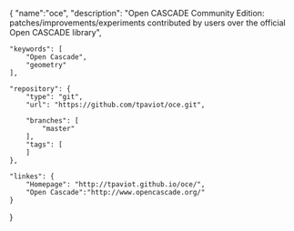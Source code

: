 {
    "name":"oce",
    "description": "Open CASCADE Community Edition: patches/improvements/experiments contributed by users over the official Open CASCADE library",

    "keywords": [
        "Open Cascade",
        "geometry"
    ],

    "repository": {
        "type": "git",
        "url": "https://github.com/tpaviot/oce.git",

        "branches": [
            "master"
        ],
        "tags": [
        ]
    },

    "linkes": {
        "Homepage": "http://tpaviot.github.io/oce/",
        "Open Cascade":"http://www.opencascade.org/"
    }
}
